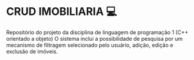 # CRUD IMOBILIARIA :computer: 

Repositório do projeto da disciplina de linguagem de programação 1 (C++ orientado a objeto) 
O sistema inclui a possibilidade de pesquisa por um mecanismo de filtragem selecionado pelo usuário, adição, edição e exclusão de imóveis. 

